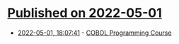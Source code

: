 # [Published on 2022-05-01](index.md)

* [2022-05-01, 18:07:41](https://news.ycombinator.com/item?id=31227251) - [COBOL Programming Course](https://github.com/openmainframeproject/cobol-programming-course)
